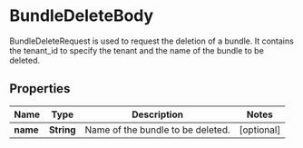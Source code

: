 

# BundleDeleteBody

BundleDeleteRequest is used to request the deletion of a bundle. It contains the tenant_id to specify the tenant and the name of the bundle to be deleted.

## Properties

| Name | Type | Description | Notes |
|------------ | ------------- | ------------- | -------------|
|**name** | **String** | Name of the bundle to be deleted. |  [optional] |



